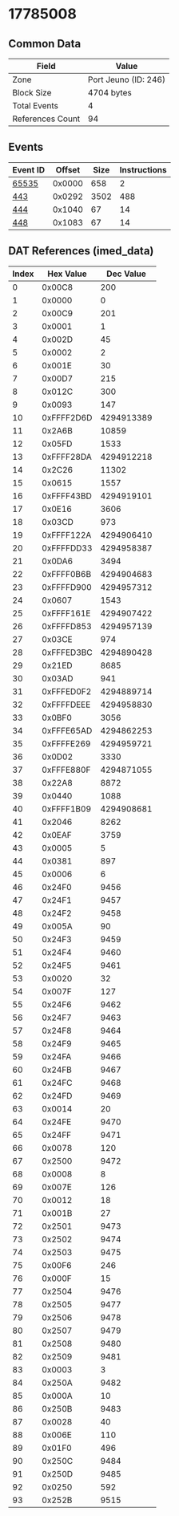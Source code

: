 # 17785008

## Common Data

| Field            | Value                |
|------------------|----------------------|
| Zone             | Port Jeuno (ID: 246) |
| Block Size       | 4704 bytes           |
| Total Events     | 4                    |
| References Count | 94                   |

## Events

| Event ID            | Offset   |   Size |   Instructions |
|---------------------|----------|--------|----------------|
| [65535](./65535.md) | 0x0000   |    658 |              2 |
| [443](./443.md)     | 0x0292   |   3502 |            488 |
| [444](./444.md)     | 0x1040   |     67 |             14 |
| [448](./448.md)     | 0x1083   |     67 |             14 |

## DAT References (imed_data)

|   Index | Hex Value   |   Dec Value |
|---------|-------------|-------------|
|       0 | 0x00C8      |         200 |
|       1 | 0x0000      |           0 |
|       2 | 0x00C9      |         201 |
|       3 | 0x0001      |           1 |
|       4 | 0x002D      |          45 |
|       5 | 0x0002      |           2 |
|       6 | 0x001E      |          30 |
|       7 | 0x00D7      |         215 |
|       8 | 0x012C      |         300 |
|       9 | 0x0093      |         147 |
|      10 | 0xFFFF2D6D  |  4294913389 |
|      11 | 0x2A6B      |       10859 |
|      12 | 0x05FD      |        1533 |
|      13 | 0xFFFF28DA  |  4294912218 |
|      14 | 0x2C26      |       11302 |
|      15 | 0x0615      |        1557 |
|      16 | 0xFFFF43BD  |  4294919101 |
|      17 | 0x0E16      |        3606 |
|      18 | 0x03CD      |         973 |
|      19 | 0xFFFF122A  |  4294906410 |
|      20 | 0xFFFFDD33  |  4294958387 |
|      21 | 0x0DA6      |        3494 |
|      22 | 0xFFFF0B6B  |  4294904683 |
|      23 | 0xFFFFD900  |  4294957312 |
|      24 | 0x0607      |        1543 |
|      25 | 0xFFFF161E  |  4294907422 |
|      26 | 0xFFFFD853  |  4294957139 |
|      27 | 0x03CE      |         974 |
|      28 | 0xFFFED3BC  |  4294890428 |
|      29 | 0x21ED      |        8685 |
|      30 | 0x03AD      |         941 |
|      31 | 0xFFFED0F2  |  4294889714 |
|      32 | 0xFFFFDEEE  |  4294958830 |
|      33 | 0x0BF0      |        3056 |
|      34 | 0xFFFE65AD  |  4294862253 |
|      35 | 0xFFFFE269  |  4294959721 |
|      36 | 0x0D02      |        3330 |
|      37 | 0xFFFE880F  |  4294871055 |
|      38 | 0x22A8      |        8872 |
|      39 | 0x0440      |        1088 |
|      40 | 0xFFFF1B09  |  4294908681 |
|      41 | 0x2046      |        8262 |
|      42 | 0x0EAF      |        3759 |
|      43 | 0x0005      |           5 |
|      44 | 0x0381      |         897 |
|      45 | 0x0006      |           6 |
|      46 | 0x24F0      |        9456 |
|      47 | 0x24F1      |        9457 |
|      48 | 0x24F2      |        9458 |
|      49 | 0x005A      |          90 |
|      50 | 0x24F3      |        9459 |
|      51 | 0x24F4      |        9460 |
|      52 | 0x24F5      |        9461 |
|      53 | 0x0020      |          32 |
|      54 | 0x007F      |         127 |
|      55 | 0x24F6      |        9462 |
|      56 | 0x24F7      |        9463 |
|      57 | 0x24F8      |        9464 |
|      58 | 0x24F9      |        9465 |
|      59 | 0x24FA      |        9466 |
|      60 | 0x24FB      |        9467 |
|      61 | 0x24FC      |        9468 |
|      62 | 0x24FD      |        9469 |
|      63 | 0x0014      |          20 |
|      64 | 0x24FE      |        9470 |
|      65 | 0x24FF      |        9471 |
|      66 | 0x0078      |         120 |
|      67 | 0x2500      |        9472 |
|      68 | 0x0008      |           8 |
|      69 | 0x007E      |         126 |
|      70 | 0x0012      |          18 |
|      71 | 0x001B      |          27 |
|      72 | 0x2501      |        9473 |
|      73 | 0x2502      |        9474 |
|      74 | 0x2503      |        9475 |
|      75 | 0x00F6      |         246 |
|      76 | 0x000F      |          15 |
|      77 | 0x2504      |        9476 |
|      78 | 0x2505      |        9477 |
|      79 | 0x2506      |        9478 |
|      80 | 0x2507      |        9479 |
|      81 | 0x2508      |        9480 |
|      82 | 0x2509      |        9481 |
|      83 | 0x0003      |           3 |
|      84 | 0x250A      |        9482 |
|      85 | 0x000A      |          10 |
|      86 | 0x250B      |        9483 |
|      87 | 0x0028      |          40 |
|      88 | 0x006E      |         110 |
|      89 | 0x01F0      |         496 |
|      90 | 0x250C      |        9484 |
|      91 | 0x250D      |        9485 |
|      92 | 0x0250      |         592 |
|      93 | 0x252B      |        9515 |
